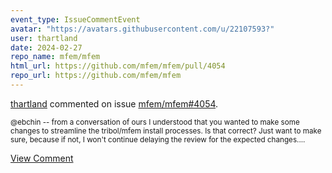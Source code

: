 ```yaml
---
event_type: IssueCommentEvent
avatar: "https://avatars.githubusercontent.com/u/22107593?"
user: thartland
date: 2024-02-27
repo_name: mfem/mfem
html_url: https://github.com/mfem/mfem/pull/4054
repo_url: https://github.com/mfem/mfem
---
```


<a href='https://github.com/thartland' target='_blank'>thartland</a> commented on issue <a href='https://github.com/mfem/mfem/pull/4054' target='_blank'>mfem/mfem#4054</a>.

<small>@ebchin -- from a conversation of ours I understood that you wanted to make some changes to streamline the tribol/mfem install processes. Is that correct? Just want to make sure, because if not, I won't continue delaying the review for the expected changes....</small>

<a href='https://github.com/mfem/mfem/pull/4054' target='_blank'>View Comment</a>
